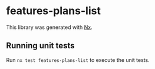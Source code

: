 # features-plans-list

This library was generated with [Nx](https://nx.dev).

## Running unit tests

Run `nx test features-plans-list` to execute the unit tests.
